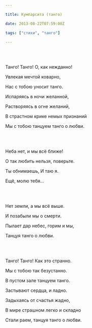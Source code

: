 ```yaml
---

title: Кумпарсита (танго)

date: 2013-08-22T07:59:00Z

tags: ["стихи", "танго"]

---
```


<br/><br/>

Танго! Танго! О, как нежданно!

Увлекая мечтой коварно,

Нас с тобою уносит танго.

Испаряясь в ночи желанной,

Растворяясь в огне желаний,

В страстном крике немых признаний

Мы с тобою танцуем танго о любви.

<br/><br/>

Неба нет, и мы всё ближе!

О так любить нельзя, поверьте.

Ты обнимаешь, И таю я.

Ещё, молю тебя...

<br/><br/>

Нет земли, а мы всё выше.

И позабыли мы о смерти.

Пылает дар небес, горим и мы,

Танцуя танго о любви.

<br/><br/>

Танго! Танго! Как это странно.

Мы с тобою так безустанно.

В пустом зале танцуем танго.

Застывают сердца, и ладно.

Задыхаясь от счастья жадно,

В мире страшном легко и складно

Стали раем, танцуя танго о любви.

<br/><br/>



